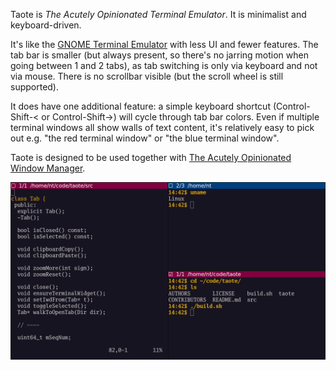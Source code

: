 Taote is *The Acutely Opinionated Terminal Emulator*. It is minimalist and
keyboard-driven.

It's like the [GNOME Terminal
Emulator](https://github.com/GNOME/gnome-terminal) with less UI and fewer
features. The tab bar is smaller (but always present, so there's no jarring
motion when going between 1 and 2 tabs), as tab switching is only via keyboard
and not via mouse. There is no scrollbar visible (but the scroll wheel is still
supported).

It does have one additional feature: a simple keyboard shortcut
(Control-Shift-< or Control-Shift->) will cycle through tab bar colors. Even if
multiple terminal windows all show walls of text content, it's relatively easy
to pick out e.g. "the red terminal window" or "the blue terminal window".

Taote is designed to be used together with [The Acutely Opinionated Window
Manager](https://github.com/nigeltao/taowm).

![screenshot](./doc/screenshot0-hi-res.png)
